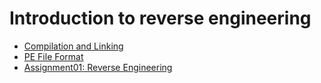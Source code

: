 # Introduction to reverse engineering

- [Compilation and Linking](compilation_object_linking.md)
- [PE File Format](PE_file_format.md)
- [Assignment01: Reverse Engineering](assignment01/assignment_info.md)
